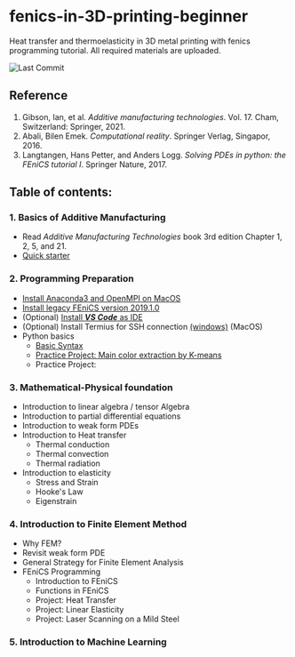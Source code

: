 # fenics-in-3D-printing-beginner
Heat transfer and thermoelasticity in 3D metal printing with fenics programming tutorial. All required materials are uploaded.

![Last Commit](https://img.shields.io/github/last-commit/Yazhuo-Liu/fenics-in-3D-printing-beginner)

## Reference
1. Gibson, Ian, et al. *Additive manufacturing technologies*. Vol. 17. Cham, Switzerland: Springer, 2021.
2. Abali, Bilen Emek. *Computational reality*. Springer Verlag, Singapor, 2016.
3. Langtangen, Hans Petter, and Anders Logg. *Solving PDEs in python: the FEniCS tutorial I*. Springer Nature, 2017.

## Table of contents:

### 1. Basics of Additive Manufacturing
- Read _Additive Manufacturing Technologies_ book 3rd edition Chapter 1, 2, 5, and 21.
- [Quick starter](/Markdown/Quick%20Starter%20for%20metal%203D%20printing.md)

### 2. Programming Preparation
- [Install Anaconda3 and OpenMPI on MacOS](/Markdown/Install%20Anaconda3%20on%20MacOS.md) 
- [Install legacy FEniCS version 2019.1.0](/Markdown/Install%20FEniCS%202019.1.0%20using%20conda.md)
- (Optional) [Install ***VS Code*** as IDE](/Markdown/Installing%20Visual%20Studio%20Code.md)
- (Optional) Install Termius for SSH connection [(windows)](/Markdown/Install%20Termius%20and%20enable%20remoteX.md) (MacOS)
- Python basics
  - [Basic Syntax](/Markdown/Introduction%20to%20Python%20Syntax.md)
  - [Practice Project: Main color extraction by K-means](/Markdown/Project%20K-means.md)
  - Practice Project: 
### 3. Mathematical-Physical foundation
- Introduction to linear algebra / tensor Algebra
- Introduction to partial differential equations
- Introduction to weak form PDEs
- Introduction to Heat transfer
  - Thermal conduction
  - Thermal convection
  - Thermal radiation
- Introduction to elasticity
  - Stress and Strain
  - Hooke's Law
  - Eigenstrain

### 4. Introduction to Finite Element Method
- Why FEM?
- Revisit weak form PDE
- General Strategy for Finite Element Analysis
- FEniCS Programming
  - Introduction to FEniCS
  - Functions in FEniCS
  - Project: Heat Transfer
  - Project: Linear Elasticity
  - Project: Laser Scanning on a Mild Steel
  
### 5. Introduction to Machine Learning
